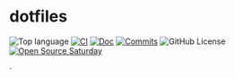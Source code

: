 # dotfiles

![Top language](https://img.shields.io/github/languages/top/fusillicode/dotfiles)
[![CI](https://github.com/fusillicode/dotfiles/actions/workflows/ci.yml/badge.svg?branch=main)](https://github.com/fusillicode/dotfiles/actions/workflows/ci.yml)
[![Doc](https://github.com/fusillicode/dotfiles/actions/workflows/doc.yml/badge.svg)](https://fusillicode.github.io/dotfiles)
[![Commits](https://shields.io/github/last-commit/fusillicode/dotfiles)](https://github.com/fusillicode/dotfiles/commits/main)
![GitHub License](https://img.shields.io/github/license/fusillicode/dotfiles)
[![Open Source Saturday](https://img.shields.io/badge/%E2%9D%A4%EF%B8%8F-open%20source%20saturday-F64060.svg)](https://www.meetup.com/it-IT/Open-Source-Saturday-Milano/)

·
